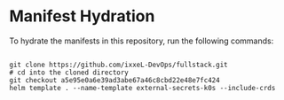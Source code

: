 
# Manifest Hydration

To hydrate the manifests in this repository, run the following commands:

```shell

git clone https://github.com/ixxeL-DevOps/fullstack.git
# cd into the cloned directory
git checkout a5e95e0a6e39ad3abe67a46c8cbd22e48e7fc424
helm template . --name-template external-secrets-k0s --include-crds
```